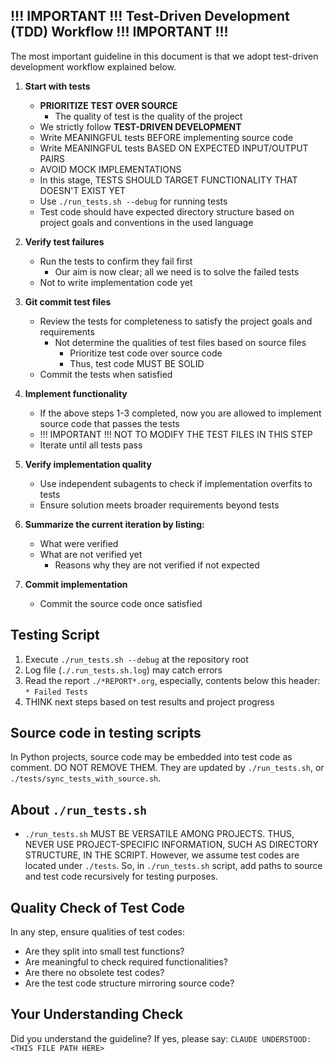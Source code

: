 <!-- ---
!-- Timestamp: 2025-05-18 00:50:26
!-- Author: ywatanabe
!-- File: /ssh:ywatanabe@sp:/home/ywatanabe/.dotfiles/.claude/to_claude/guidelines/guidelines_programming_test_driven_workflow_rules.md
!-- --- -->

## !!! IMPORTANT !!! Test-Driven Development (TDD) Workflow !!! IMPORTANT !!!
The most important guideline in this document is that we adopt test-driven development workflow explained below.

1. **Start with tests**
   - **PRIORITIZE TEST OVER SOURCE**
     - The quality of test is the quality of the project
   - We strictly follow **TEST-DRIVEN DEVELOPMENT**
   - Write MEANINGFUL tests BEFORE implementing source code
   - Write MEANINGFUL tests BASED ON EXPECTED INPUT/OUTPUT PAIRS
   - AVOID MOCK IMPLEMENTATIONS
   - In this stage, TESTS SHOULD TARGET FUNCTIONALITY THAT DOESN'T EXIST YET
   - Use `./run_tests.sh --debug` for running tests
   - Test code should have expected directory structure based on project goals and conventions in the used language

2. **Verify test failures**
   - Run the tests to confirm they fail first
     - Our aim is now clear; all we need is to solve the failed tests
   - Not to write implementation code yet

3. **Git commit test files**
   - Review the tests for completeness to satisfy the project goals and requirements
     - Not determine the qualities of test files based on source files
       - Prioritize test code over source code
       - Thus, test code MUST BE SOLID
   - Commit the tests when satisfied

4. **Implement functionality**
   - If the above steps 1-3 completed, now you are allowed to implement source code that passes the tests
   - !!! IMPORTANT !!! NOT TO MODIFY THE TEST FILES IN THIS STEP
   - Iterate until all tests pass

5. **Verify implementation quality**
   - Use independent subagents to check if implementation overfits to tests
   - Ensure solution meets broader requirements beyond tests

6. **Summarize the current iteration by listing:**
   - What were verified
   - What are not verified yet
     - Reasons why they are not verified if not expected

7. **Commit implementation**
   - Commit the source code once satisfied

## Testing Script
1. Execute `./run_tests.sh --debug` at the repository root
2. Log file (`./.run_tests.sh.log`) may catch errors
3. Read the report `./*REPORT*.org`, especially, contents below this header: `* Failed Tests`
3. THINK next steps based on test results and project progress

## Source code in testing scripts
In Python projects, source code may be embedded into test code as comment. DO NOT REMOVE THEM. They are updated by `./run_tests.sh`, or `./tests/sync_tests_with_source.sh`.

## About `./run_tests.sh`
- `./run_tests.sh` MUST BE VERSATILE AMONG PROJECTS.
THUS, NEVER USE PROJECT-SPECIFIC INFORMATION, SUCH AS DIRECTORY STRUCTURE, IN THE SCRIPT.
However, we assume test codes are located under `./tests`.
So, in `./run_tests.sh` script, add paths to source and test code recursively for testing purposes.

## Quality Check of Test Code
In any step, ensure qualities of test codes:
  - Are they split into small test functions?
  - Are meaningful to check required functionalities?
  - Are there no obsolete test codes?
  - Are the test code structure mirroring source code?


## Your Understanding Check
Did you understand the guideline? If yes, please say:
`CLAUDE UNDERSTOOD: <THIS FILE PATH HERE>`

<!-- EOF -->